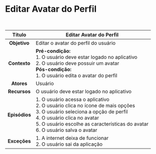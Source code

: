 # Editar Avatar do Perfil

$~$

|    Título     | Editar Avatar do Perfil                                                                                                                                                                                                                                       |
| :-----------: | ------------------------------------------------------------------------------------------------------------------------------------------------------------------------------------------------------------------------------------------------------------- |
| **Objetivo**  | Editar o avatar do perfil do usuário                                                                                                                                                                                                                          |
| **Contexto**  | **Pré-condição:** <br/> 1. O usuário deve estar logado no aplicativo <br/> 2. O usuário deve possuir um avatar <br/> **Pós-condição:** <br /> 1. O usuário edita o avatar do perfil                                                                           |
|  **Atores**   | Usuário                                                                                                                                                                                                                                                       |
| **Recursos**  | O usuário deve estar logado no aplicativo                                                                                                                                                                                                                     |
| **Episódios** | 1. O usuário acessa o aplicativo <br/> 2. O usuário clica no ícone de mais opções <br/> 3. O usuário seleciona a opção de perfil <br/> 4. O usuário clica no avatar <br/> 5. O usuário escolhe as características do avatar <br/> 6. O usuário salva o avatar |
| **Exceções**  | 1. A internet deixa de funcionar <br/> 2. O usuário sai da aplicação <br/>                                                                                                                                                                                    |
